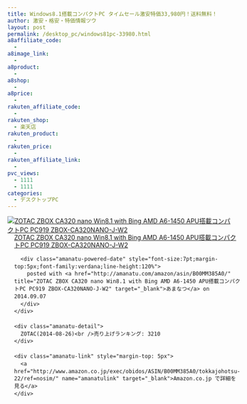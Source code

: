 ```yaml
---
title: Windows8.1搭載コンパクトPC タイムセール激安特価33,980円！送料無料！
author: 激安・格安・特価情報ツウ
layout: post
permalink: /desktop_pc/windows81pc-33980.html
a8affiliate_code:
  - 
a8image_link:
  - 
a8product:
  - 
a8shop:
  - 
a8price:
  - 
rakuten_affiliate_code:
  - 
rakuten_shop:
  - 楽天店
rakuten_product:
  - 
rakuten_price:
  - 
rakuten_affiliate_link:
  - 
pvc_views:
  - 1111
  - 1111
categories:
  - デスクトップPC
---
```

<div class="amanatu-box" style="margin-bottom:0px;">
  <div class="amanatu-image" style="float:left;">
    <a href="http://www.amazon.co.jp/exec/obidos/ASIN/B00MM385A0/tokkajohotsu-22/ref=nosim/" name="amanatulink" target="_blank"><img src="http://i0.wp.com/ecx.images-amazon.com/images/I/41cIWXjnudL._SL160_.jpg?w=546" alt="ZOTAC ZBOX CA320 nano Win8.1 with Bing AMD A6-1450 APU搭載コンパクトPC PC919 ZBOX-CA320NANO-J-W2" style="border: none;" data-recalc-dims="1" /></a>
  </div>
  
  <div class="amanatu-info" style="float:left;margin-left:15px;line-height:120%">
    <div class="amanatu-name" style="margin-bottom:10px;line-height:120%">
      <a href="http://www.amazon.co.jp/exec/obidos/ASIN/B00MM385A0/tokkajohotsu-22/ref=nosim/" name="amanatulink" target="_blank">ZOTAC ZBOX CA320 nano Win8.1 with Bing AMD A6-1450 APU搭載コンパクトPC PC919 ZBOX-CA320NANO-J-W2</a> 
      
      <div class="amanatu-powered-date" style="font-size:7pt;margin-top:5px;font-family:verdana;line-height:120%">
        posted with <a href="http://amanatu.com/amazon/asin/B00MM385A0/" title="ZOTAC ZBOX CA320 nano Win8.1 with Bing AMD A6-1450 APU搭載コンパクトPC PC919 ZBOX-CA320NANO-J-W2" target="_blank">あまなつ</a> on 2014.09.07
      </div>
    </div>
    
    <div class="amanatu-detail">
      ZOTAC(2014-08-26)<br />売り上げランキング: 3210
    </div>
    
    <div class="amanatu-link" style="margin-top: 5px">
      <a href="http://www.amazon.co.jp/exec/obidos/ASIN/B00MM385A0/tokkajohotsu-22/ref=nosim/" name="amanatulink" target="_blank">Amazon.co.jp で詳細を見る</a>
    </div>
  </div>
  
  <div class="amanatu-footer" style="clear: left">
  </div>
</div>
